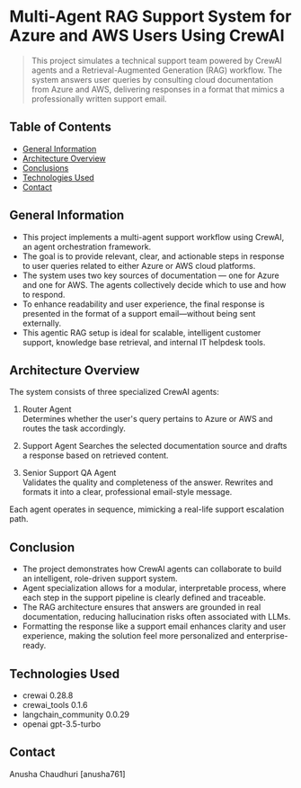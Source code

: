 # Multi-Agent RAG Support System for Azure and AWS Users Using CrewAI

> This project simulates a technical support team powered by CrewAI agents and a Retrieval-Augmented Generation (RAG) workflow. The system answers user queries by consulting cloud documentation from Azure and AWS, delivering responses in a format that mimics a professionally written support email.

## Table of Contents
* [General Information](#general-information)
* [Architecture Overview](#architecture-overview)
* [Conclusions](#conclusions)
* [Technologies Used](#technologies-used)
* [Contact](#contact)



## General Information

- This project implements a multi-agent support workflow using CrewAI, an agent orchestration framework.
- The goal is to provide relevant, clear, and actionable steps in response to user queries related to either Azure or AWS cloud platforms.
- The system uses two key sources of documentation — one for Azure and one for AWS. The agents collectively decide which to use and how to respond.
- To enhance readability and user experience, the final response is presented in the format of a support email—without being sent externally.
- This agentic RAG setup is ideal for scalable, intelligent customer support, knowledge base retrieval, and internal IT helpdesk tools.



## Architecture Overview

The system consists of three specialized CrewAI agents:

1. Router Agent  
   Determines whether the user's query pertains to Azure or AWS and routes the task accordingly.

2. Support Agent 
   Searches the selected documentation source and drafts a response based on retrieved content.

3. Senior Support QA Agent  
   Validates the quality and completeness of the answer. Rewrites and formats it into a clear, professional email-style message.

Each agent operates in sequence, mimicking a real-life support escalation path.



## Conclusion

- The project demonstrates how CrewAI agents can collaborate to build an intelligent, role-driven support system.
- Agent specialization allows for a modular, interpretable process, where each step in the support pipeline is clearly defined and traceable.
- The RAG architecture ensures that answers are grounded in real documentation, reducing hallucination risks often associated with LLMs.
- Formatting the response like a support email enhances clarity and user experience, making the solution feel more personalized and enterprise-ready.



## Technologies Used

- crewai 0.28.8
- crewai_tools 0.1.6
- langchain_community 0.0.29
- openai gpt-3.5-turbo


## Contact
Anusha Chaudhuri [anusha761]
